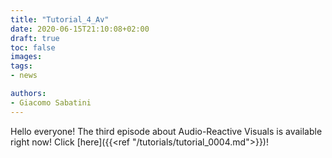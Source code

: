 ```yaml
---
title: "Tutorial_4_Av"
date: 2020-06-15T21:10:08+02:00
draft: true
toc: false
images:
tags:
- news

authors:
- Giacomo Sabatini
---
```


Hello everyone! The third episode about Audio-Reactive Visuals is available right now!
 Click [here]({{<ref "/tutorials/tutorial_0004.md">}})!
